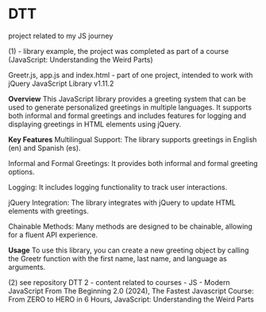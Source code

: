 # DTT

project related to my JS journey

(1) - library example, the project was completed as part of a course (JavaScript: Understanding the Weird Parts)

Greetr.js, app.js and index.html - part of one project, intended to work with jQuery JavaScript Library v1.11.2

**Overview**
This JavaScript library provides a greeting system that can be used to generate personalized greetings in multiple languages. It supports both informal and formal greetings and includes features for logging and displaying greetings in HTML elements using jQuery.

**Key Features**
Multilingual Support: The library supports greetings in English (en) and Spanish (es).

Informal and Formal Greetings: It provides both informal and formal greeting options.

Logging: It includes logging functionality to track user interactions.

jQuery Integration: The library integrates with jQuery to update HTML elements with greetings.

Chainable Methods: Many methods are designed to be chainable, allowing for a fluent API experience.

**Usage**
To use this library, you can create a new greeting object by calling the Greetr function with the first name, last name, and language as arguments.

(2) see repository DTT 2 - content related to courses - JS - Modern JavaScript From The Beginning 2.0 (2024), The Fastest Javascript Course: From ZERO to HERO in 6 Hours, JavaScript: Understanding the Weird Parts
